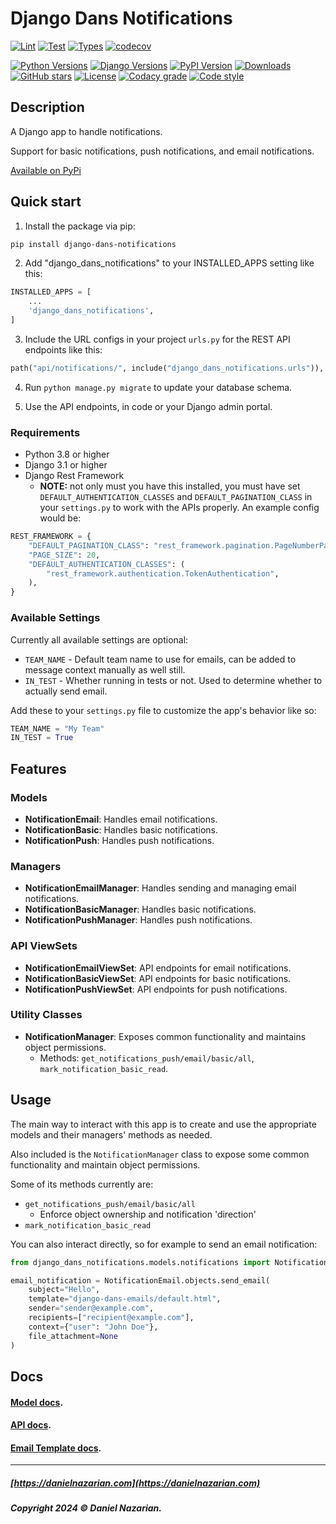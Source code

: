 # Django Dans Notifications

[![Lint](https://github.com/dan1229/django_dans_notifications/actions/workflows/python-lint.yml/badge.svg)](https://github.com/dan1229/django_dans_notifications/actions/workflows/python-lint.yml)
[![Test](https://github.com/dan1229/django_dans_notifications/actions/workflows/python-test.yml/badge.svg)](https://github.com/dan1229/django_dans_notifications/actions/workflows/python-test.yml)
[![Types](https://github.com/dan1229/django_dans_notifications/actions/workflows/python-types.yml/badge.svg)](https://github.com/dan1229/django_dans_notifications/actions/workflows/python-types.yml)
[![codecov](https://codecov.io/gh/dan1229/django_dans_notifications/branch/main/graph/badge.svg?token=TL09HDQWBJ)](https://codecov.io/gh/dan1229/django_dans_notifications)

[![Python Versions](https://img.shields.io/pypi/pyversions/django-dans-notifications.svg?color=3776AB&logo=python&logoColor=white)](https://www.python.org/)
[![Django Versions](https://img.shields.io/pypi/djversions/django-dans-notifications?color=0C4B33&logo=django&logoColor=white&label=django)](https://www.djangoproject.com/)
[![PyPI Version](https://img.shields.io/pypi/v/django_dans_notifications.svg?color=blue&logo=pypi&logoColor=white)](https://pypi.org/project/django-dans-notifications/)
[![Downloads](https://static.pepy.tech/badge/django-dans-notifications/month)](https://pepy.tech/project/django-dans-notifications)
[![GitHub stars](https://img.shields.io/github/stars/dan1229/django-dans-notifications?logo=github&style=flat)](https://github.com/dan1229/django_dans_notifications/stargazers)
[![License](https://img.shields.io/pypi/l/django-dans-notifications.svg?color=blue)](https://github.com/dan1229/django-dans-notifications/blob/main/LICENSE.txt)
[![Codacy grade](https://img.shields.io/codacy/grade/21cb657283c04e70b56fb935277a1ad1?logo=codacy)](https://www.codacy.com/app/dan1229/django-dans-notifications)
[![Code style](https://img.shields.io/badge/code%20style-black-000000.svg?logo=python&logoColor=black)](https://github.com/psf/black)

## Description

A Django app to handle notifications.

Support for basic notifications, push notifications, and email notifications.

[Available on PyPi](https://pypi.org/project/django-dans-notifications/)

## Quick start

1. Install the package via pip:

```bash
pip install django-dans-notifications
```

2. Add "django_dans_notifications" to your INSTALLED_APPS setting like this:

```python
INSTALLED_APPS = [
	...
	'django_dans_notifications',
]
```

3. Include the URL configs in your project `urls.py` for the REST API endpoints like this:

```python
path("api/notifications/", include("django_dans_notifications.urls")),
```

4. Run `python manage.py migrate` to update your database schema.

5. Use the API endpoints, in code or your Django admin portal.

### Requirements

- Python 3.8 or higher
- Django 3.1 or higher
- Django Rest Framework
  - **NOTE:** not only must you have this installed, you must have set `DEFAULT_AUTHENTICATION_CLASSES` and `DEFAULT_PAGINATION_CLASS` in your `settings.py` to work with the APIs properly. An example config would be:

```python
REST_FRAMEWORK = {
    "DEFAULT_PAGINATION_CLASS": "rest_framework.pagination.PageNumberPagination",
    "PAGE_SIZE": 20,
    "DEFAULT_AUTHENTICATION_CLASSES": (
        "rest_framework.authentication.TokenAuthentication",
    ),
}
```


### Available Settings

Currently all available settings are optional:

- `TEAM_NAME` - Default team name to use for emails, can be added to message context manually as well still.
- `IN_TEST` - Whether running in tests or not. Used to determine whether to actually send email.

Add these to your `settings.py` file to customize the app's behavior like so:

```python
TEAM_NAME = "My Team"
IN_TEST = True
```

## Features

### Models

- **NotificationEmail**: Handles email notifications.
- **NotificationBasic**: Handles basic notifications.
- **NotificationPush**: Handles push notifications.

### Managers

- **NotificationEmailManager**: Handles sending and managing email notifications.
- **NotificationBasicManager**: Handles basic notifications.
- **NotificationPushManager**: Handles push notifications.

### API ViewSets

- **NotificationEmailViewSet**: API endpoints for email notifications.
- **NotificationBasicViewSet**: API endpoints for basic notifications.
- **NotificationPushViewSet**: API endpoints for push notifications.

### Utility Classes

- **NotificationManager**: Exposes common functionality and maintains object permissions.
  - Methods: `get_notifications_push/email/basic/all`, `mark_notification_basic_read`.

## Usage

The main way to interact with this app is to create and use the appropriate models and their managers' methods as needed.

Also included is the `NotificationManager` class to expose some common functionality and maintain object permissions.

Some of its methods currently are:

- `get_notifications_push/email/basic/all`
    - Enforce object ownership and notification 'direction'
- `mark_notification_basic_read`

You can also interact directly, so for example to send an email notification:

```python
from django_dans_notifications.models.notifications import NotificationEmail

email_notification = NotificationEmail.objects.send_email(
    subject="Hello",
    template="django-dans-emails/default.html",
    sender="sender@example.com",
    recipients=["recipient@example.com"],
    context={"user": "John Doe"},
    file_attachment=None
)
```

## Docs

#### [Model docs](https://github.com/dan1229/django_dans_notifications/tree/main/docs/models.md).

#### [API docs](https://github.com/dan1229/django_dans_notifications/tree/main/docs/apis.md).

#### [Email Template docs](https://github.com/dan1229/django_dans_notifications/tree/main/docs/email-templates.md).

-------------------------------------------------------

##### [https://danielnazarian.com](https://danielnazarian.com)

##### Copyright 2024 © Daniel Nazarian.

